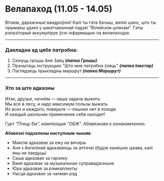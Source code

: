# Велапаход (11.05 - 14.05)

Вітаем, даражэнькі вандроўнік! Калі ты гэта бачыш, вялікі шанс, што ты прымаеш удзел у шматчаканнай падзеі "Вілейскім шляхам". Гэты рэпазіторый аккумуліруе ўсю інфармацыю па велапаходзе.
___
### Дакладна ад цябе патрэбна:
1. Скінуць грошы Ане Заяц **(*папка Грошы)***
2. Прачытаць інструкцыю "Што мне патрэбна ўзяць" ***(папка Інветар)***
3. Паглядзець прыкладны маршрут ***(папка Маршрут)***
___
### Хто за што адказны
Итак, друзья, начнём — наша задача выжить  
Мы все в лесу, и надо максимум пользы выжать  
Из всех и каждого; поверьте — лишних нет в походе  
И каждый школьник применение себе находит!

*Гурт "Птицу Ем", кампазіцыя "ОБЖ". Абавязкова к азнакамленню.*

**Абавязкі падзелены наступным чынам:**
* Максім адказвае за ежу на вячэры
* Аня з Ангелінай адказваюць за аптэчкі (будзе канешне цікава, калі яны не паедуць)
* Саша адказвае за гарэлку
* Ваня адказвае за музыкальнае суправаджэньне
* Юра адказвае за рэмкаплекты
* Насця адказвае за чапман рэд